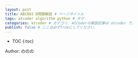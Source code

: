 ```yaml
---
layout: post
title: ABC893 D問題解説 # ページタイトル
tags: atcoder algorithm python # タグ
categories: atcoder # カテゴリ. AtCoderの解説記事は atcoder で.
publish: false # ここは必ずTrueにしてください.
---
```



* TOC
{:toc}

Author: ののの　<!-- 自分の名前 -->

<!-- ↓↓↓↓↓ 記事内容 ↓↓↓↓↓ -->
